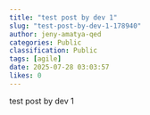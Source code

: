 ```yaml
---
title: "test post by dev 1"
slug: "test-post-by-dev-1-178940"
author: jeny-amatya-qed
categories: Public
classification: Public
tags: [agile]
date: 2025-07-28 03:03:57 
likes: 0
---
```


test post by dev 1